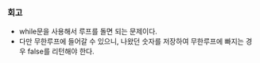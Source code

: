 ### 회고
- while문을 사용해서 루프를 돌면 되는 문제이다.
- 다만 무한루프에 들어갈 수 있으니, 나왔던 숫자를 저장하여 무한루프에 빠지는 경우 false를 리턴해야 한다.